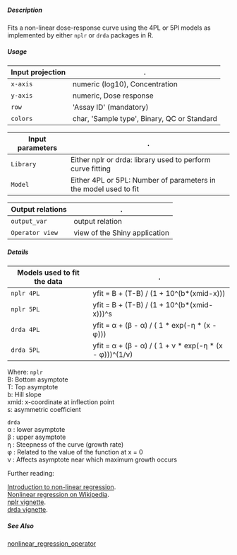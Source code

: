 ##### Description

Fits a non-linear dose-response curve using the 4PL or 5Pl models as implemented by either `nplr` or `drda` packages in R.

##### Usage

Input projection|.
---|---
`x-axis`        | numeric (log10), Concentration
`y-axis`        | numeric, Dose response
`row`           | 'Assay ID' (mandatory)
`colors`        | char, 'Sample type', Binary, QC or Standard


Input parameters|.
---|---
`Library`        | Either nplr or drda: library used to perform curve fitting
`Model`          | Either 4PL or 5PL: Number of parameters in the model used to fit

Output relations|.
---|---
`output_var`        | output relation
`Operator view`        | view of the Shiny application

##### Details

Models used to fit the data|.
---|---
`nplr 4PL`      | yfit = B + (T-B) / (1 + 10^(b*(xmid-x)))
`nplr 5PL`      | yfit = B + (T-B) / (1 + 10^(b*(xmid-x)))^s
`drda 4PL`      | yfit = &alpha; + (&beta; - &alpha;) / ( 1 * exp(-&eta; * (x - &phi;)))
`drda 5PL`      | yfit = &alpha; + (&beta; - &alpha;) / ( 1 + &nu; * exp(-&eta; * (x - &phi;)))^(1/&nu;)

Where:
 `nplr`  
 B: Bottom asymptote  
 T: Top asymptote  
 b: Hill slope  
 xmid: x-coordinate at inflection point  
 s: asymmetric coefficient  
 
 `drda`  
  &alpha; : lower asymptote  
  &beta; : upper asymptote  
  &eta; : Steepness of the curve (growth rate)  
  &phi; : Related to the value of the function at x = 0  
  &nu; : Affects asymptote near which maximum growth occurs  

Further reading:

[Introduction to non-linear regression](https://www.statforbiology.com/nonlinearregression/usefulequations).  
[Nonlinear regression on Wikipedia](https://en.wikipedia.org/wiki/Nonlinear_regression).  
[nplr vignette](https://cran.r-project.org/web/packages/nplr/vignettes/nplr.pdf).  
[drda vignette](https://cran.r-project.org/web/packages/drda/vignettes/drda.pdf).  


##### See Also

[nonlinear_regression_operator](https://github.com/tercen/nonlinear_regression_operator)


